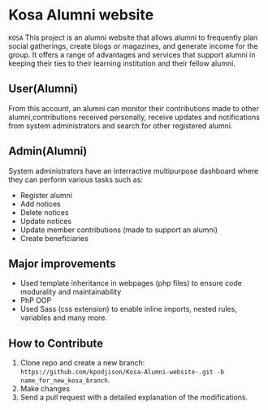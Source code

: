 # Kosa Alumni website
`KOSA` This project is an alumni website that allows alumni to frequently plan social gatherings, create blogs or magazines, and generate income for the group. It offers a range of advantages and services that support alumni in keeping their ties to their learning institution and their fellow alumni.
## User(Alumni)
 From this account, an alumni can monitor their contributions made to other alumni,contributions received personally, receive updates and notifications from system administrators and search 
for other registered alumni.
## Admin(Alumni)
System administrators have an interractive multipurpose dashboard where they can perform various tasks such as:
* Register alumni
* Add notices
* Delete notices
* Update notices
* Update member contributions (made to support an alumni)
* Create beneficiaries
## Major improvements 
* Used template inheritance in webpages (php files) to ensure code modurality and maintainability
* PhP OOP
* Used Sass (css extension) to enable inline imports, nested rules, variables and many more.

## How to Contribute
1. Clone repo and create a new branch: `https://github.com/kpodjison/Kosa-Alumni-website-.git -b name_for_new_kosa_branch`.
2. Make changes
3. Send a pull request with a detailed explanation of the modifications.
